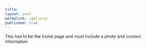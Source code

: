 ```yaml
---
title:
layout: post
permalink: /gallery/
published: true
---
```


This has to be the home page and must include a photo and contact information 